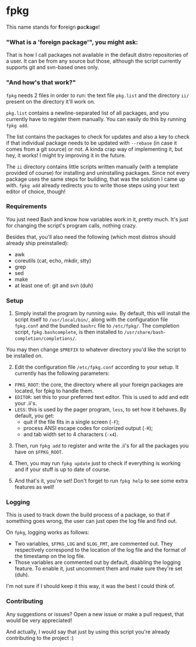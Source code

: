 # fpkg

This name stands for **f**oreign **p**ac**k**a**g**e!

### "What is a 'foreign package'", you might ask:

That is how I call packages not available in the default distro repositories of a user.
It can be from any source but those, although the script currently supports git and
svn-based ones only.

### "And how's that work?"

`fpkg` needs 2 files in order to run: the text file `pkg.list` and the directory
`ii/` present on the directory it'll work on.

`pkg.list` contains a newline-separated list of all packages, and you currently have to
register them manually. You can easily do this by running `fpkg add`.

The list contains the packages to check for updates and also a key to check if that
individual package needs to be updated with `--rebase` (in case it comes from a git
source) or not. A kinda crap way of implementing it, but hey, it works! I might try
improving it in the future.

The `ii` directory contains little scripts written manually (with a template provided of
course) for installing and uninstalling packages. Since not every package uses the same
steps for building, that was the solution I came up with. `fpkg add` already redirects
you to write those steps using your text editor of choice, though!

### Requirements

You just need Bash and know how variables work in it, pretty much. It's just for changing
the script's program calls, nothing crazy.

Besides that, you'll also need the following (which most distros should already ship
preinstalled):

- awk
- coreutils (cat, echo, mkdir, stty)
- grep
- sed
- make
- at least one of: git and svn (duh)

### Setup

1. Simply install the program by running `make`. By default, this will install the script
itself to `/usr/local/bin/`, along with the configuration file `fpkg.conf` and the bundled
`bashrc` file to `/etc/fpkg/`. The completion script, `fpkg.bashcomplete`, is then
installed to `/usr/share/bash-completion/completions/`.

You may then change `$PREFIX` to whatever directory you'd like the script to be installed
on.

2. Edit the configuration file `/etc/fpkg.conf` according to your setup. It currently has
the following parameters:
- `FPKG_ROOT`: the core, the directory where all your foreign packages are located, for
  fpkg to handle them.
- `EDITOR`: set this to your preferred text editor. This is used to add and edit your
  .ii's.
- `LESS`: this is used by the pager program, `less`, to set how it behaves. By default,
  you get:
  - quit if the file fits in a single screen (`-F`);
  - process ANSI escape codes for colorized output (`-R`);
  - and tab width set to 4 characters (`-x4`).

3. Then, run `fpkg add` to register and write the .ii's for all the packages you have on
`$FPKG_ROOT`.

4. Then, you may run `fpkg update` just to check if everything is working and if your
stuff is up to date of course.

5. And that's it, you're set! Don't forget to run `fpkg help` to see some extra features
as well!

### Logging

This is used to track down the build process of a package, so that if something goes
wrong, the user can just open the log file and find out.

On `fpkg`, logging works as follows:

- Two variables, `$FPKG_LOG` and `$LOG_FMT`, are commented out. They respectively
correspond to the location of the log file and the format of the timestamp on the log
file.
- Those variables are commented out by default, disabling the logging feature. To enable
it, just uncomment them and make sure they're set (duh).

I'm not sure if I should keep it this way, it was the best I could think of.

### Contributing

Any suggestions or issues? Open a new issue or make a pull request, that would be very
appreciated!

And actually, I would say that just by using this script you're already contributing to
the project :)
